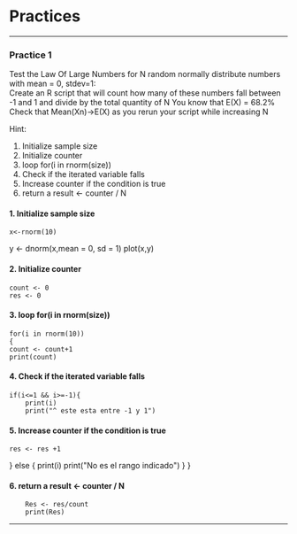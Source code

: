 # Practices

---
### Practice 1
 Test the Law Of Large Numbers for N random normally distribute
 numbers with mean = 0, stdev=1:   
 Create an R script that will count how many of these numbers fall between -1 and 1 and divide
 by the total quantity of N
 You know that E(X) = 68.2%
 Check that Mean(Xn)->E(X) as you rerun your script while increasing N

Hint:
1. Initialize sample size
2. Initialize counter
3. loop for(i in rnorm(size))
4. Check if the iterated variable falls
5. Increase counter if the condition is true
6. return a result <- counter / N


#### 1.  Initialize sample size
    
    x<-rnorm(10)
y <- dnorm(x,mean = 0, sd = 1)
plot(x,y)
    
#### 2. Initialize counter
    
    count <- 0
    res <- 0
    
#### 3.  loop for(i in rnorm(size))
    
    for(i in rnorm(10))
    {
    count <- count+1
    print(count)
    
#### 4. Check if the iterated variable falls
    
    if(i<=1 && i>=-1){
        print(i)
        print("^ este esta entre -1 y 1")
    
#### 5. Increase counter if the condition is true
        
    res <- res +1
  }
  else
  {
    print(i)
    print("No es el rango indicado")
  }
}
        
#### 6. return a result <- counter / N
        
        Res <- res/count
        print(Res)
---
